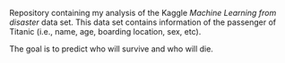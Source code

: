 Repository containing my analysis of the Kaggle *Machine Learning from disaster* data set. This data set contains information of the passenger of Titanic (i.e., name, age, boarding location, sex, etc). 

The goal is to predict who will survive and who will die. 
